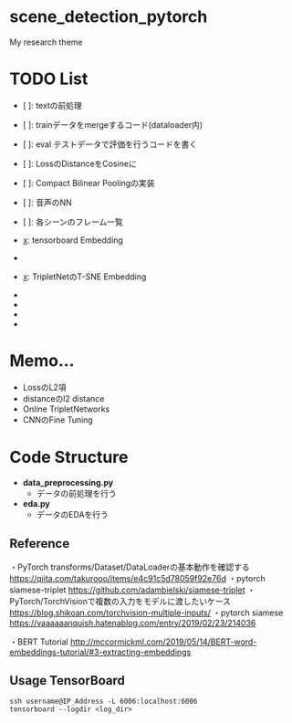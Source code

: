 # scene_detection_pytorch
My research theme  

# TODO List
+ [ ]: textの前処理
+ [ ]: trainデータをmergeするコード(dataloader内)
+ [ ]: eval テストデータで評価を行うコードを書く

+ [ ]: LossのDistanceをCosineに
+ [ ]: Compact Bilinear Poolingの実装
+ [ ]: 音声のNN
+ [ ]: 各シーンのフレーム一覧

+ [x]: tensorboard Embedding
+ [x]: TripletNetの実装
+ [x]: TripletNetのT-SNE Embedding
+ [x]: AudioCNNの実装
+ [x]: DataLoaderの実装
+ [x]: SiameseNetの実装
+ [x]: 学習フェーズの実装

# Memo...
- LossのL2項
- distanceのl2 distance
- Online TripletNetworks
- CNNのFine Tuning

# Code Structure
- **data_preprocessing.py**
  - データの前処理を行う
- **eda.py**
  - データのEDAを行う

## Reference 
・PyTorch transforms/Dataset/DataLoaderの基本動作を確認する 
https://qiita.com/takurooo/items/e4c91c5d78059f92e76d
・pytorch siamese-triplet
https://github.com/adambielski/siamese-triplet
・PyTorch/TorchVisionで複数の入力をモデルに渡したいケース
https://blog.shikoan.com/torchvision-multiple-inputs/
・pytorch siamese
https://vaaaaaanquish.hatenablog.com/entry/2019/02/23/214036

・BERT Tutorial
http://mccormickml.com/2019/05/14/BERT-word-embeddings-tutorial/#3-extracting-embeddings


## Usage TensorBoard
```
ssh username@IP_Address -L 6006:localhost:6006
tensorboard --logdir <log_dir>

```
